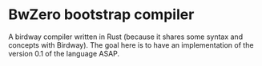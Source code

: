 # BwZero bootstrap compiler

A birdway compiler written in Rust (because it shares some syntax and concepts
with Birdway). The goal here is to have an implementation of the version 0.1 of
the language ASAP.